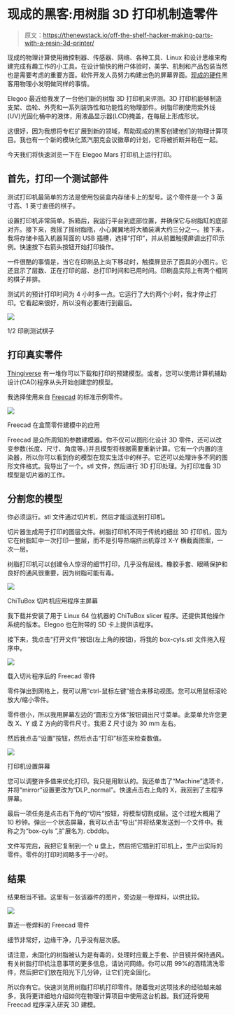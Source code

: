 # 现成的黑客:用树脂 3D 打印机制造零件

> 原文：<https://thenewstack.io/off-the-shelf-hacker-making-parts-with-a-resin-3d-printer/>

现成的物理计算使用微控制器、传感器、网络、各种工具、Linux 和设计思维来构建完成有趣工作的小工具。在设计愉快的用户体验时，美学、机制和产品包装当然也是需要考虑的重要方面。软件开发人员努力构建出色的屏幕界面。[现成的硬件](https://www.thenewstack.io/tag/Off-The-Shelf-Hacker)黑客用物理小发明做同样的事情。

Elegoo 最近给我发了一台他们新的树脂 3D 打印机来评测。3D 打印机能够制造支架、齿轮、外壳和一系列装饰性和功能性的物理部件。树脂印刷使用紫外线(UV)光固化桶中的液体，用液晶显示器(LCD)掩盖，在每层上形成形状。

这很好，因为我想将专栏扩展到新的领域，帮助现成的黑客创建他们的物理计算项目。我也有一个新的模块化蒸汽朋克会议徽章的计划，它将被折断并粘在一起。

今天我们将快速浏览一下在 Elegoo Mars 打印机上运行打印。

## 首先，打印一个测试部件

测试打印机最简单的方法是使用包装盒内存储卡上的型号。这个零件是一个 3 英寸高、1 英寸直径的棋子。

设置打印机非常简单。拆箱后，我运行平台到底部位置，并确保它与树脂缸的底部对齐。接下来，我摇了摇树脂瓶，小心翼翼地将大桶装满大约三分之一。接下来，我将存储卡插入机器背面的 USB 插槽，选择“打印”，并从前置触摸屏调出打印示例。快速按下右箭头按钮开始打印操作。

一件很酷的事情是，当它在印刷品上向下移动时，触摸屏显示了面具的小图片。它还显示了层数、正在打印的层、总打印时间和已用时间。印刷品实际上有两个相同的棋子并排。

测试片的预计打印时间为 4 小时多一点。它运行了大约两个小时，我才停止打印。它看起来很好，所以没有必要进行到最后。

![](img/0186c7e34762f7ed66e4972add92399f.png)

1/2 印刷测试棋子

## 打印真实零件

[Thingiverse](https://www.thingiverse.com/) 有一堆你可以下载和打印的预建模型。或者，您可以使用计算机辅助设计(CAD)程序从头开始创建您的模型。

我选择使用来自 [Freecad](https://www.freecadweb.org/) 的标准示例零件。

![](img/9f51f6619e4ad6eb1db3a82633f682f2.png)

Freecad 在盒筒零件建模中的应用

Freecad 是众所周知的参数建模器。你不仅可以图形化设计 3D 零件，还可以改变参数(长度、尺寸、角度等。)并且模型将根据需要重新计算。它有一个内置的渲染器，所以你可以看到你的模型在现实生活中的样子。它还可以处理许多不同的图形文件格式。我导出了一个。stl 文件，然后进行 3D 打印处理。为打印准备 3D 模型是切片器的工作。

## 分割您的模型

你必须运行。stl 文件通过切片机，然后才能运送到打印机。

切片器生成用于打印的图层文件。树脂打印机不同于传统的细丝 3D 打印机，因为它在树脂缸中一次打印一整层，而不是引导热端挤出机穿过 X-Y 横截面图案，一次一层。

树脂打印机可以创建令人惊讶的细节打印，几乎没有层线。橡胶手套、眼睛保护和良好的通风很重要，因为树脂可能有毒。

![](img/2715f733b67d9c8deb49560eaa02dfec.png)

ChiTuBox 切片机应用程序主屏幕

我下载并安装了用于 Linux 64 位机器的 ChiTuBox slicer 程序。还提供其他操作系统的版本。Elegoo 也在附带的 SD 卡上提供该程序。

接下来，我点击“打开文件”按钮(左上角的按钮)，将我的 box-cyls.stl 文件拖入程序中。

![](img/074a077023f887f3322c27d2299f6d9c.png)

载入切片程序后的 Freecad 零件

零件弹出到网格上，我可以用“ctrl-鼠标左键”组合来移动视图。您可以用鼠标滚轮放大/缩小零件。

零件很小，所以我用屏幕左边的“圆形立方体”按钮调出尺寸菜单。此菜单允许您更改 X、Y 或 Z 方向的零件尺寸。我把 Z 尺寸设为 30 mm 左右。

然后我点击“设置”按钮，然后点击“打印”标签来检查数值。

![](img/20b9774b5c64cd576e0994cb4223585e.png)

打印机设置屏幕

您可以调整许多值来优化打印。我只是用默认的。我还单击了“Machine”选项卡，并将“mirror”设置更改为“DLP_normal”。快速点击右上角的 X，我回到了主程序屏幕。

最后一项任务是点击右下角的“切片”按钮，将模型切割成层。这个过程大概用了 10 秒钟。弹出一个状态屏幕，我可以点击“导出”并将结果发送到一个文件中。我称之为“box-cyls ”,扩展名为. cbddlp。

文件写完后，我把它复制到一个 u 盘上，然后把它插到打印机上，生产出实际的零件。零件的打印时间略多于一小时。

## 结果

结果相当不错。这里有一张该器件的图片，旁边是一卷焊料，以供比较。

![](img/4e8bf362f5ce26f8550728038d5ee050.png)

靠近一卷焊料的 Freecad 零件

细节非常好，边缘干净，几乎没有层次感。

请注意，未固化的树脂被认为是有毒的，处理时应戴上手套、护目镜并保持通风。有关树脂打印机注意事项的更多信息，请访问网络。你可以用 99%的酒精清洗零件，然后把它们放在阳光下几分钟，让它们完全固化。

所以你有它。快速浏览用树脂打印机打印零件。随着我对这项技术的经验越来越多，我将更详细地介绍如何在物理计算项目中使用这台机器。我们还将使用 Freecad 程序深入研究 3D 建模。

<svg xmlns:xlink="http://www.w3.org/1999/xlink" viewBox="0 0 68 31" version="1.1"><title>Group</title> <desc>Created with Sketch.</desc></svg>